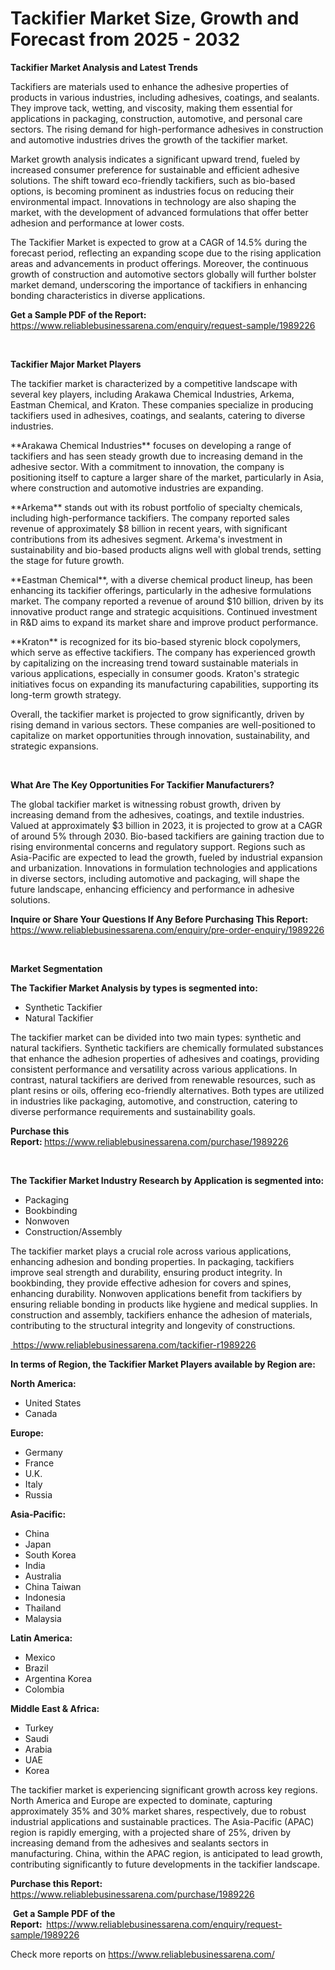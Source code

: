 <p><h1>Tackifier Market Size, Growth and Forecast from 2025 - 2032</h1></p><p><strong>Tackifier Market Analysis and Latest Trends</strong></p>
<p><p>Tackifiers are materials used to enhance the adhesive properties of products in various industries, including adhesives, coatings, and sealants. They improve tack, wetting, and viscosity, making them essential for applications in packaging, construction, automotive, and personal care sectors. The rising demand for high-performance adhesives in construction and automotive industries drives the growth of the tackifier market.</p><p>Market growth analysis indicates a significant upward trend, fueled by increased consumer preference for sustainable and efficient adhesive solutions. The shift toward eco-friendly tackifiers, such as bio-based options, is becoming prominent as industries focus on reducing their environmental impact. Innovations in technology are also shaping the market, with the development of advanced formulations that offer better adhesion and performance at lower costs.</p><p>The Tackifier Market is expected to grow at a CAGR of 14.5% during the forecast period, reflecting an expanding scope due to the rising application areas and advancements in product offerings. Moreover, the continuous growth of construction and automotive sectors globally will further bolster market demand, underscoring the importance of tackifiers in enhancing bonding characteristics in diverse applications.</p></p>
<p><strong>Get a Sample PDF of the Report:&nbsp;</strong> <a href="https://www.reliablebusinessarena.com/enquiry/request-sample/1989226?utm_campaign=2173&utm_medium=2&utm_source=Github&utm_content=ia&utm_term=28022025&utm_id=tackifier">https://www.reliablebusinessarena.com/enquiry/request-sample/1989226</a></p>
<p>&nbsp;</p>
<p><strong>Tackifier Major Market Players</strong></p>
<p><p>The tackifier market is characterized by a competitive landscape with several key players, including Arakawa Chemical Industries, Arkema, Eastman Chemical, and Kraton. These companies specialize in producing tackifiers used in adhesives, coatings, and sealants, catering to diverse industries.</p><p>**Arakawa Chemical Industries** focuses on developing a range of tackifiers and has seen steady growth due to increasing demand in the adhesive sector. With a commitment to innovation, the company is positioning itself to capture a larger share of the market, particularly in Asia, where construction and automotive industries are expanding.</p><p>**Arkema** stands out with its robust portfolio of specialty chemicals, including high-performance tackifiers. The company reported sales revenue of approximately $8 billion in recent years, with significant contributions from its adhesives segment. Arkema's investment in sustainability and bio-based products aligns well with global trends, setting the stage for future growth.</p><p>**Eastman Chemical**, with a diverse chemical product lineup, has been enhancing its tackifier offerings, particularly in the adhesive formulations market. The company reported a revenue of around $10 billion, driven by its innovative product range and strategic acquisitions. Continued investment in R&D aims to expand its market share and improve product performance.</p><p>**Kraton** is recognized for its bio-based styrenic block copolymers, which serve as effective tackifiers. The company has experienced growth by capitalizing on the increasing trend toward sustainable materials in various applications, especially in consumer goods. Kraton's strategic initiatives focus on expanding its manufacturing capabilities, supporting its long-term growth strategy.</p><p>Overall, the tackifier market is projected to grow significantly, driven by rising demand in various sectors. These companies are well-positioned to capitalize on market opportunities through innovation, sustainability, and strategic expansions.</p></p>
<p>&nbsp;</p>
<p><strong>What Are The Key Opportunities For Tackifier Manufacturers?</strong></p>
<p><p>The global tackifier market is witnessing robust growth, driven by increasing demand from the adhesives, coatings, and textile industries. Valued at approximately $3 billion in 2023, it is projected to grow at a CAGR of around 5% through 2030. Bio-based tackifiers are gaining traction due to rising environmental concerns and regulatory support. Regions such as Asia-Pacific are expected to lead the growth, fueled by industrial expansion and urbanization. Innovations in formulation technologies and applications in diverse sectors, including automotive and packaging, will shape the future landscape, enhancing efficiency and performance in adhesive solutions.</p></p>
<p><strong>Inquire or Share Your Questions If Any Before Purchasing This Report:</strong> <a href="https://www.reliablebusinessarena.com/enquiry/pre-order-enquiry/1989226?utm_campaign=2173&utm_medium=2&utm_source=Github&utm_content=ia&utm_term=28022025&utm_id=tackifier">https://www.reliablebusinessarena.com/enquiry/pre-order-enquiry/1989226</a></p>
<p>&nbsp;</p>
<p><strong>Market Segmentation</strong></p>
<p><strong>The Tackifier Market Analysis by types is segmented into:</strong></p>
<p><ul><li>Synthetic Tackifier</li><li>Natural Tackifier</li></ul></p>
<p><p>The tackifier market can be divided into two main types: synthetic and natural tackifiers. Synthetic tackifiers are chemically formulated substances that enhance the adhesion properties of adhesives and coatings, providing consistent performance and versatility across various applications. In contrast, natural tackifiers are derived from renewable resources, such as plant resins or oils, offering eco-friendly alternatives. Both types are utilized in industries like packaging, automotive, and construction, catering to diverse performance requirements and sustainability goals.</p></p>
<p><strong>Purchase this Report:&nbsp;</strong><a href="https://www.reliablebusinessarena.com/purchase/1989226?utm_campaign=2173&utm_medium=2&utm_source=Github&utm_content=ia&utm_term=28022025&utm_id=tackifier">https://www.reliablebusinessarena.com/purchase/1989226</a></p>
<p>&nbsp;</p>
<p><strong>The Tackifier Market Industry Research by Application is segmented into:</strong></p>
<p><ul><li>Packaging</li><li>Bookbinding</li><li>Nonwoven</li><li>Construction/Assembly</li></ul></p>
<p><p>The tackifier market plays a crucial role across various applications, enhancing adhesion and bonding properties. In packaging, tackifiers improve seal strength and durability, ensuring product integrity. In bookbinding, they provide effective adhesion for covers and spines, enhancing durability. Nonwoven applications benefit from tackifiers by ensuring reliable bonding in products like hygiene and medical supplies. In construction and assembly, tackifiers enhance the adhesion of materials, contributing to the structural integrity and longevity of constructions.</p></p>
<p><a href="https://www.reliablebusinessarena.com/tackifier-r1989226?utm_campaign=2173&utm_medium=2&utm_source=Github&utm_content=ia&utm_term=28022025&utm_id=tackifier">&nbsp;https://www.reliablebusinessarena.com/tackifier-r1989226</a></p>
<p><strong>In terms of Region, the Tackifier Market Players available by Region are:</strong></p>
<p>
    <p> <strong> North America: </strong>
        <ul>
            <li>United States</li>
            <li>Canada</li>
        </ul>
        </p> 
    <p> <strong> Europe: </strong>
        <ul>
            <li>Germany</li>
            <li>France</li>
            <li>U.K.</li>
            <li>Italy</li>
            <li>Russia</li>
        </ul>
        </p> 
    <p> <strong> Asia-Pacific: </strong>
        <ul>
            <li>China</li>
            <li>Japan</li>
            <li>South Korea</li>
            <li>India</li>
            <li>Australia</li>
            <li>China Taiwan</li>
            <li>Indonesia</li>
            <li>Thailand</li>
            <li>Malaysia</li>
        </ul>
        </p> 
    <p> <strong> Latin America: </strong>
        <ul>
            <li>Mexico</li>
            <li>Brazil</li>
            <li>Argentina Korea</li>
            <li>Colombia</li>
        </ul>
        </p> 
    <p> <strong> Middle East & Africa: </strong>
        <ul>
            <li>Turkey</li>
            <li>Saudi</li>
            <li>Arabia</li>
            <li>UAE</li>
            <li>Korea</li>
        </ul>
    </p>
    </p>
<p><p>The tackifier market is experiencing significant growth across key regions. North America and Europe are expected to dominate, capturing approximately 35% and 30% market shares, respectively, due to robust industrial applications and sustainable practices. The Asia-Pacific (APAC) region is rapidly emerging, with a projected share of 25%, driven by increasing demand from the adhesives and sealants sectors in manufacturing. China, within the APAC region, is anticipated to lead growth, contributing significantly to future developments in the tackifier landscape.</p></p>
<p><strong>Purchase this Report: </strong><a href="https://www.reliablebusinessarena.com/purchase/1989226?utm_campaign=2173&utm_medium=2&utm_source=Github&utm_content=ia&utm_term=28022025&utm_id=tackifier">https://www.reliablebusinessarena.com/purchase/1989226</a></p>
<p>&nbsp;<strong>Get a Sample PDF of the Report:&nbsp;&nbsp;</strong><a href="https://www.reliablebusinessarena.com/enquiry/request-sample/1989226?utm_campaign=2173&utm_medium=2&utm_source=Github&utm_content=ia&utm_term=28022025&utm_id=tackifier">https://www.reliablebusinessarena.com/enquiry/request-sample/1989226</a></p>
<p><strong></strong></p>
<p>Check more reports on <a href="https://www.reliablebusinessarena.com/?utm_campaign=2173&utm_medium=2&utm_source=Github&utm_content=ia&utm_term=28022025&utm_id=tackifier">https://www.reliablebusinessarena.com/</a></p>